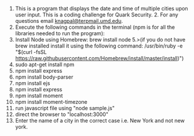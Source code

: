1. This is a program that displays the date and time of multiple cities upon user input.  This is a coding challenge for Quark Security.  2. For any questions email knagpal@terpmail.umd.edu.
3. Execute the following commands in the terminal (npm is for all the libraries needed to run the program):
4. Install Node using Homebrew: brew install node 5.>(if you do not have brew installed install it using the following command: /usr/bin/ruby -e "$(curl -fsSL https://raw.githubusercontent.com/Homebrew/install/master/install)")
5. sudo apt-get install npm
6. npm install express
7. npm install body-parser
8. npm install ejs
9. npm install express 
10. npm install moment
11. npm install moment-timezone
12. run javascript file using "node sample.js"
13. direct the browser to "localhost:3000"
14. Enter the name of a city in the correct case i.e. New York and not new york.
